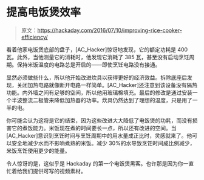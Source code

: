 # 提高电饭煲效率

> 原文：<https://hackaday.com/2016/07/10/improving-rice-cooker-efficiency/>

看着他家电饭煲底部的盘子，[AC_Hacker]惊讶地发现，它的额定功耗是 400 瓦。此外，当他测量它的消耗时，他发现它消耗了 385 瓦，甚至没有启动烹饪周期。保持米饭温度的电路总是开启的——即使烹饪电路没有接通。

显然必须做些什么，所以他开始改进炊具以获得更好的经济效益。拆除底座后发现，关闭加热电路就像断开电路一样简单。[AC_Hacker]还注意到该设备没有隔热功能。内外墙之间有足够的空间，所以他用玻璃棉填充。最后的修改是通过安装一个半波整流二极管来降低加热器的功率。炊具仍然达到了理想的温度，只是用了一半的电。

你可能会认为这将是它的结束，因为这些改进大大降低了电饭煲的功耗，而没有损害它的煮饭能力。米饭现在煮的时间要长一点，所以还有改进的空间。当[AC_Hacker]意识到烹饪时间与烹饪周期中的用水量成正比时，灵感就来了。他可以安全地减少水而不影响煮熟的米饭。减少 30%的水导致烹饪时间成比例减少，米饭烹饪使用更少的能量。

令人惊讶的是，这似乎是 Hackaday 的第一个电饭煲黑客。也许那是因为你一直忙着给我们提供可写的视频素材。